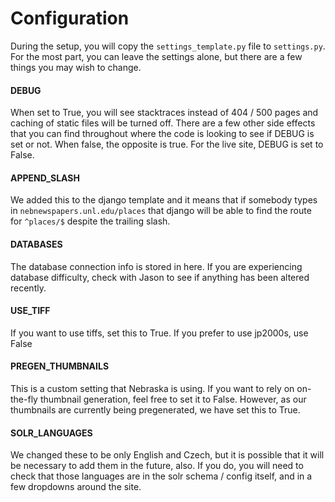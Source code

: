 Configuration
================

During the setup, you will copy the `settings_template.py` file to `settings.py`.  For the most part, you can leave the settings alone, but there are a few things you may wish to change.

#### DEBUG

When set to True, you will see stacktraces instead of 404 / 500 pages and caching of static files will be turned off.  There are a few other side effects that you can find throughout where the code is looking to see if DEBUG is set or not.  When false, the opposite is true.  For the live site, DEBUG is set to False.

#### APPEND_SLASH

We added this to the django template and it means that if somebody types in `nebnewspapers.unl.edu/places` that django will be able to find the route for `^places/$` despite the trailing slash.

#### DATABASES

The database connection info is stored in here.  If you are experiencing database difficulty, check with Jason to see if anything has been altered recently.

#### USE_TIFF

If you want to use tiffs, set this to True.  If you prefer to use jp2000s, use False

#### PREGEN_THUMBNAILS

This is a custom setting that Nebraska is using.  If you want to rely on on-the-fly thumbnail generation, feel free to set it to False.  However, as our thumbnails are currently being pregenerated, we have set this to True.

#### SOLR_LANGUAGES

We changed these to be only English and Czech, but it is possible that it will be necessary to add them in the future, also.  If you do, you will need to check that those languages are in the solr schema / config itself, and in a few dropdowns around the site.